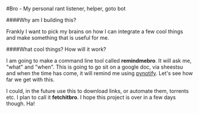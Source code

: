 #Bro - My personal rant listener, helper, goto bot

####Why am I building this?

Frankly I want to pick my brains on how I can integrate a few cool things and make something that is useful for me.

####What cool things? How will it work?

I am going to make a command line tool called **remindmebro**. It will ask me, "what" and "when". This is going to go sit on a google doc, via sheestsu and when the time has come, it will remind me using [pynotify](https://pypi.python.org/pypi/py-notify). Let's see how far we get with this.

I could, in the future use this to download links, or automate them, torrents etc. I plan to call it **fetchitbro**. I hope this project is over in a few days though. Ha!
